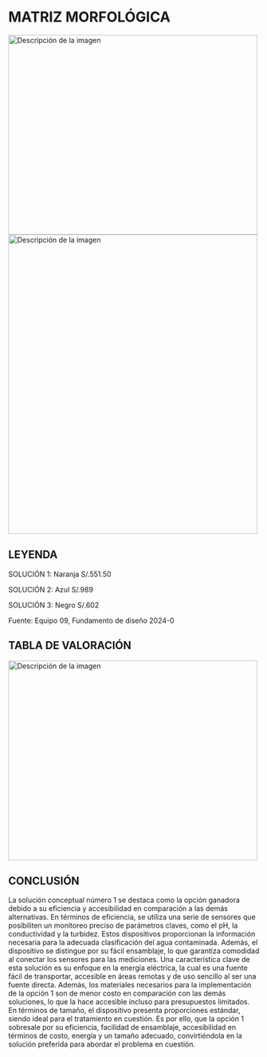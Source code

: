 # MATRIZ MORFOLÓGICA

<img width="500" height="400" src="https://github.com/Alexander-Manosalva-Peralta/Proyecto-De-Fundamentos/assets/156023729/e3681413-f1ba-45fb-bf8c-62c6b38d820a" alt="Descripción de la imagen"> 

<img width="500" height="600" src="https://github.com/Alexander-Manosalva-Peralta/Proyecto-De-Fundamentos/assets/156023729/2f5b03ba-600d-440e-a175-2d5d0b12fb43" alt="Descripción de la imagen"> 

## LEYENDA 

SOLUCIÓN 1: Naranja S/.551.50

SOLUCIÓN 2: Azul S/.989

SOLUCIÓN 3: Negro S/.602

Fuente: Equipo 09, Fundamento de diseño 2024-0

 ## TABLA DE VALORACIÓN

 <img width="500" height="400" src="https://github.com/Alexander-Manosalva-Peralta/Proyecto-De-Fundamentos/assets/156023729/a6a6bba3-4949-4e85-9885-3e7960c7f623)" alt="Descripción de la imagen"> 
 
 ## CONCLUSIÓN

 La solución conceptual número 1 se destaca como la opción ganadora debido a su eficiencia y
accesibilidad en comparación a las demás alternativas. En términos de eficiencia, se utiliza una
serie de sensores que posibiliten un monitoreo preciso de parámetros claves, como el pH, la
conductividad y la turbidez. Estos dispositivos proporcionan la información necesaria para la
adecuada clasificación del agua contaminada. Además, el dispositivo se distingue por su fácil
ensamblaje, lo que garantiza comodidad al conectar los sensores para las mediciones. Una
característica clave de esta solución es su enfoque en la energía eléctrica, la cual es una fuente
fácil de transportar, accesible en áreas remotas y de uso sencillo al ser una fuente directa.
Además, los materiales necesarios para la implementación de la opción 1 son de menor costo
en comparación con las demás soluciones, lo que la hace accesible incluso para presupuestos
limitados. En términos de tamaño, el dispositivo presenta proporciones estándar, siendo ideal
para el tratamiento en cuestión. Es por ello, que la opción 1 sobresale por su eficiencia, facilidad
de ensamblaje, accesibilidad en términos de costo, energía y un tamaño adecuado,
convirtiéndola en la solución preferida para abordar el problema en cuestión.
 
 

 
